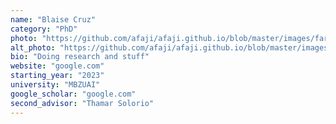 ```yaml
---
name: "Blaise Cruz"
category: "PhD"
photo: "https://github.com/afaji/afaji.github.io/blob/master/images/farid-vouge.png?raw=true"
alt_photo: "https://github.com/afaji/afaji.github.io/blob/master/images/farid-vouge-2.png?raw=true"
bio: "Doing research and stuff"
website: "google.com"
starting_year: "2023"
university: "MBZUAI"
google_scholar: "google.com"
second_advisor: "Thamar Solorio"
---
```

